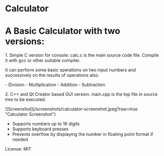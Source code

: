 # Calculator
<h1>A Basic Calculator with two versions:</h2>
<p>1. Simple C version for console: calc.c is the main source code file.
Compile it with gcc or other suitable compiler.</p>
<p>It can perform some basic operations on two input numbers and successively on the results of operations also.</p>
- Division 
- Multiplication
- Addition
- Subtraction

<p>2. C++ and Qt Creator based GUI version. main.cpp is the top file in source 
tree to be executed.</p>
![Screenshot](/screenshots/calculator-screenshot.jpeg?raw=true "Calculator Screenshot")

- Supports numbers up to 16 digits
- Supports keyboard presses
- Prevents overflow by displaying the number in floating point format if needed

License: MIT
